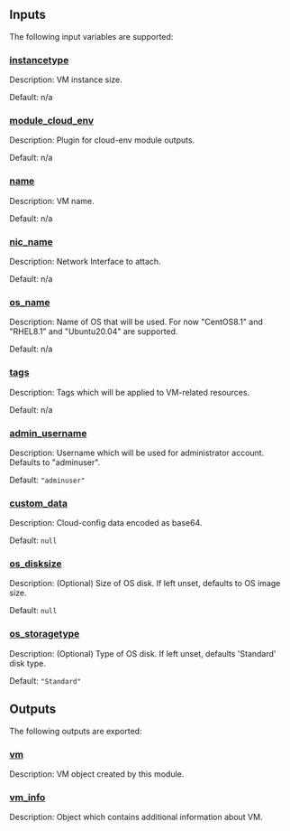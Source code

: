 ## Inputs

The following input variables are supported:

### <a name="input_instancetype"></a> [instancetype](#input\_instancetype)

Description: VM instance size.

Default: n/a

### <a name="input_module_cloud_env"></a> [module\_cloud\_env](#input\_module\_cloud\_env)

Description: Plugin for cloud-env module outputs.

Default: n/a

### <a name="input_name"></a> [name](#input\_name)

Description: VM name.

Default: n/a

### <a name="input_nic_name"></a> [nic\_name](#input\_nic\_name)

Description: Network Interface to attach.

Default: n/a

### <a name="input_os_name"></a> [os\_name](#input\_os\_name)

Description: Name of OS that will be used. For now "CentOS8.1" and "RHEL8.1" and "Ubuntu20.04" are supported.

Default: n/a

### <a name="input_tags"></a> [tags](#input\_tags)

Description: Tags which will be applied to VM-related resources.

Default: n/a

### <a name="input_admin_username"></a> [admin\_username](#input\_admin\_username)

Description: Username which will be used for administrator account. Defaults to "adminuser".

Default: `"adminuser"`

### <a name="input_custom_data"></a> [custom\_data](#input\_custom\_data)

Description: Cloud-config data encoded as base64.

Default: `null`

### <a name="input_os_disksize"></a> [os\_disksize](#input\_os\_disksize)

Description: (Optional) Size of OS disk. If left unset, defaults to OS image size.

Default: `null`

### <a name="input_os_storagetype"></a> [os\_storagetype](#input\_os\_storagetype)

Description: (Optional) Type of OS disk. If left unset, defaults 'Standard' disk type.

Default: `"Standard"`

## Outputs

The following outputs are exported:

### <a name="output_vm"></a> [vm](#output\_vm)

Description: VM object created by this module.

### <a name="output_vm_info"></a> [vm\_info](#output\_vm\_info)

Description: Object which contains additional information about VM.
